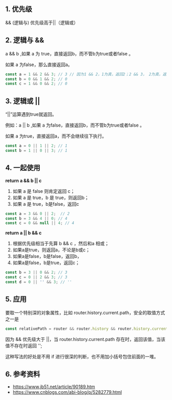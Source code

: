 ## 1. 优先级

&& (逻辑与) 优先级高于||（逻辑或）

## 2. 逻辑与 &&

a && b ,如果 a 为 true，直接返回b，而不管b为true或者false 。

如果 a 为false，那么直接返回a。

```javascript
const a = 1 && 2 && 3; // 3 // 因为1 && 2，1为真，返回2；2 && 3， 2为真，返回3。
const b = 0 && 1 && 2; // 0
const c = 1 && 0 && 2; // 0
```

## 3. 逻辑或 ||

“||”运算遇到true就返回。

例如：a || b ,如果 a 为false，直接返回b，而不管b为true或者false 。

如果 a 为true，直接返回a，而不会继续往下执行。

```javascript
const a = 0 || 1 || 2; // 1
const b = 1 || 0 || 3; // 1
```

## 4. 一起使用

**return a && b || c**

1. 如果 a 是 false 则肯定返回 c；
2. 如果 a 是 true，b 是 true，则返回b；
3. 如果 a 是 true，b是false，返回c

```javascript
const a = 3 && 0 || 2;  // 2
const b = 3 && 4 || 0; // 4
const c = 0 && null || 4; // 4
```

**return a || b && c**

1. 根据优先级相当于先算 b && c ，然后和a 相或；
2. 如果a是true，则返回a，不论是b或c；
3. 如果a是false，b是false，返回b，
4. 如果a是false，b是true，返回c；

```javascript
const b = 3 || 0 && 2; // 3
const c = 0 || 2 && 3; // 3
const d = 0 || '' && 3; // ''
```

## 5. 应用

要取一个特别深的对象属性，比如 router.history.current.path，安全的取值方式之一是

```javascript
const relativePath = router && router.history && router.history.current && router.history.current.path || '';
```

因为 && 优先级大于 ||，当 router.history.current.path 存在时，返回该值，当该值不存在时返回 '';

这种写法的好处是不用 if 进行很深的判断，也不用加小括号包住前面的一堆。

## 6. 参考资料

- https://www.jb51.net/article/90189.htm
- https://www.cnblogs.com/abi-blog/p/5282779.html
